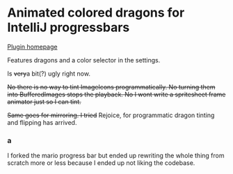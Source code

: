 # Animated colored dragons for IntelliJ progressbars

[Plugin homepage](https://plugins.jetbrains.com/plugin/16768-dragon-progress-bar)

Features dragons and a color selector in the settings.

Is ~~very~~a bit(?) ugly right now.

~~No there is no way to tint ImageIcons programmatically. 
No turning them into BufferedImages stops the playback. 
No I wont write a spritesheet frame animator just so I can tint.~~

~~Same goes for mirroring. I tried~~
Rejoice, for programmatic dragon tinting and flipping has arrived.


### a
I forked the mario progress bar but ended up rewriting the whole thing from scratch more or less because I ended up not liking the codebase.
